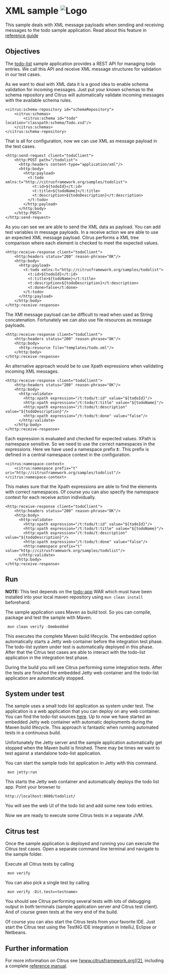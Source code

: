 XML sample ![Logo][1]
==============

This sample deals with XML message payloads when sending and receiving messages to the todo sample
application. Read about this feature in [reference guide][4]

Objectives
---------

The [todo-list](../todo-app/README.md) sample application provides a REST API for managing todo entries.
We call this API and receive XML message structures for validation in our test cases.

As we want to deal with XML data it is a good idea to enable schema validation for incoming messages. Just put your
known schemas to the schema repository and Citrus will automatically validate incoming messages with the available schema rules.

    <citrus:schema-repository id="schemaRepository">
        <citrus:schemas>
            <citrus:schema id="todo" location="classpath:schema/Todo.xsd"/>
        </citrus:schemas>
    </citrus:schema-repository>

That is all for configuration, now we can use XML as message payload in the test cases.
    
    <http:send-request client="todoClient">
        <http:POST path="/todolist">
          <http:headers content-type="application/xml"/>
          <http:body>
            <http:payload>
              <t:todo xmlns:t="http://citrusframework.org/samples/todolist">
                <t:id>${todoId}</t:id>
                <t:title>${todoName}</t:title>
                <t:description>${todoDescription}</t:description>
              </t:todo>
            </http:payload>
          </http:body>
        </http:POST>
    </http:send-request>
        
As you can see we are able to send the XML data as payload. You can add test variables in message payloads. In a receive 
action we are able to use an expected XML message payload. Citrus performs a XML tree comparison where each element is checked to meet
the expected values.

    <http:receive-response client="todoClient">
        <http:headers status="200" reason-phrase="OK"/>
        <http:body>
          <http:payload>
            <t:todo xmlns:t="http://citrusframework.org/samples/todolist">
              <t:id>${todoId}</t:id>
              <t:title>${todoName}</t:title>
              <t:description>${todoDescription}</t:description>
              <t:done>false</t:done>
            </t:todo>
          </http:payload>
        </http:body>
    </http:receive-response>

The XMl message payload can be difficult to read when used as String concatenation. Fortunately we can also use file resources as message
payloads.

    <http:receive-response client="todoClient">
        <http:headers status="200" reason-phrase="OK"/>
        <http:body>
          <http:resource file="templates/todo.xml"/>
        </http:body>
    </http:receive-response>    
        
An alternative approach would be to use Xpath expressions when validating incoming XML messages.

    <http:receive-response client="todoClient">
        <http:headers status="200" reason-phrase="OK"/>
        <http:body>
          <http:validate>
            <http:xpath expression="/t:todo/t:id" value="${todoId}"/>
            <http:xpath expression="/t:todo/t:title" value="${todoName}"/>
            <http:xpath expression="/t:todo/t:description" value="${todoDescription}"/>
            <http:xpath expression="/t:todo/t:done" value="false"/>
          </http:validate>
        </http:body>
    </http:receive-response>
        
Each expression is evaluated and checked for expected values. XPath is namespace sensitive. So we need to use the correct namespaces
in the expressions. Here we have used a namespace prefix ***t:***. This prefix is defined in a central namespace context in the configuration.
       
    <citrus:namespace-context>
        <citrus:namespace prefix="t" uri="http://citrusframework.org/samples/todolist"/>
    </citrus:namespace-context>
       
This makes sure that the Xpath expressions are able to find the elements with correct namespaces. Of course you can also specify the 
namespace context for each receive action individually.       
        
    <http:receive-response client="todoClient">
        <http:headers status="200" reason-phrase="OK"/>
        <http:body>
          <http:validate>
            <http:xpath expression="/t:todo/t:id" value="${todoId}"/>
            <http:xpath expression="/t:todo/t:title" value="${todoName}"/>
            <http:xpath expression="/t:todo/t:description" value="${todoDescription}"/>
            <http:xpath expression="/t:todo/t:done" value="false"/>
            <http:namespace prefix="t" value="http://citrusframework.org/samples/todolist"/>
          </http:validate>
        </http:body>
    </http:receive-response>
                
Run
---------

**NOTE:** This test depends on the [todo-app](../todo-app/) WAR which must have been installed into your local maven repository using `mvn clean install` beforehand.

The sample application uses Maven as build tool. So you can compile, package and test the
sample with Maven.
 
     mvn clean verify -Dembedded
    
This executes the complete Maven build lifecycle. The embedded option automatically starts a Jetty web
container before the integration test phase. The todo-list system under test is automatically deployed in this phase.
After that the Citrus test cases are able to interact with the todo-list application in the integration test phase.

During the build you will see Citrus performing some integration tests.
After the tests are finished the embedded Jetty web container and the todo-list application are automatically stopped.

System under test
---------

The sample uses a small todo list application as system under test. The application is a web application
that you can deploy on any web container. You can find the todo-list sources [here](../todo-app). Up to now we have started an 
embedded Jetty web container with automatic deployments during the Maven build lifecycle. This approach is fantastic 
when running automated tests in a continuous build.
  
Unfortunately the Jetty server and the sample application automatically get stopped when the Maven build is finished. 
There may be times we want to test against a standalone todo-list application.  

You can start the sample todo list application in Jetty with this command.

     mvn jetty:run

This starts the Jetty web container and automatically deploys the todo list app. Point your browser to
 
    http://localhost:8080/todolist/

You will see the web UI of the todo list and add some new todo entries.

Now we are ready to execute some Citrus tests in a separate JVM.

Citrus test
---------

Once the sample application is deployed and running you can execute the Citrus test cases.
Open a separate command line terminal and navigate to the sample folder.

Execute all Citrus tests by calling

     mvn verify

You can also pick a single test by calling

     mvn verify -Dit.test=<testname>

You should see Citrus performing several tests with lots of debugging output in both terminals (sample application server
and Citrus test client). And of course green tests at the very end of the build.

Of course you can also start the Citrus tests from your favorite IDE.
Just start the Citrus test using the TestNG IDE integration in IntelliJ, Eclipse or Netbeans.

Further information
---------

For more information on Citrus see [www.citrusframework.org][2], including
a complete [reference manual][3].

 [1]: https://www.citrusframework.org/img/brand-logo.png "Citrus"
 [2]: https://www.citrusframework.org
 [3]: https://www.citrusframework.org/reference/html/
 [4]: https://www.citrusframework.org/reference/html#validation-xml

